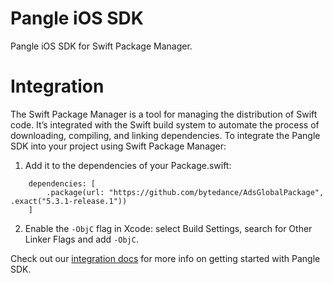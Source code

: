 # Pangle iOS SDK
Pangle iOS SDK for Swift Package Manager.

# Integration
The Swift Package Manager is a tool for managing the distribution of Swift code. It’s integrated with the Swift build system to automate the process of downloading, compiling, and linking dependencies.
To integrate the Pangle SDK into your project using Swift Package Manager:
1. Add it to the dependencies of your Package.swift:
```objc
    dependencies: [
        .package(url: "https://github.com/bytedance/AdsGlobalPackage", .exact("5.3.1-release.1"))
    ]
```
2. Enable the `-ObjC` flag in Xcode: select Build Settings, search for Other Linker Flags and add `-ObjC`.

Check out our [integration docs](https://www.pangleglobal.com/zh/integration/integrate-pangle-sdk-for-ios) for more info on getting started with Pangle SDK.
